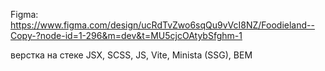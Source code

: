 Figma: https://www.figma.com/design/ucRdTvZwo6sqQu9vVcI8NZ/Foodieland--Copy-?node-id=1-296&m=dev&t=MU5cjcOAtybSfghm-1

верстка на стеке JSX, SCSS, JS, Vite, Minista (SSG), BEM
